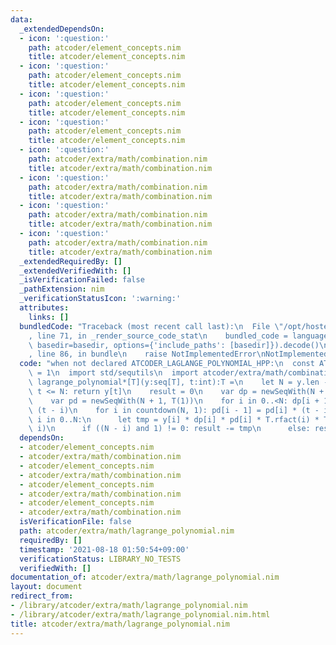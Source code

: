 ```yaml
---
data:
  _extendedDependsOn:
  - icon: ':question:'
    path: atcoder/element_concepts.nim
    title: atcoder/element_concepts.nim
  - icon: ':question:'
    path: atcoder/element_concepts.nim
    title: atcoder/element_concepts.nim
  - icon: ':question:'
    path: atcoder/element_concepts.nim
    title: atcoder/element_concepts.nim
  - icon: ':question:'
    path: atcoder/element_concepts.nim
    title: atcoder/element_concepts.nim
  - icon: ':question:'
    path: atcoder/extra/math/combination.nim
    title: atcoder/extra/math/combination.nim
  - icon: ':question:'
    path: atcoder/extra/math/combination.nim
    title: atcoder/extra/math/combination.nim
  - icon: ':question:'
    path: atcoder/extra/math/combination.nim
    title: atcoder/extra/math/combination.nim
  - icon: ':question:'
    path: atcoder/extra/math/combination.nim
    title: atcoder/extra/math/combination.nim
  _extendedRequiredBy: []
  _extendedVerifiedWith: []
  _isVerificationFailed: false
  _pathExtension: nim
  _verificationStatusIcon: ':warning:'
  attributes:
    links: []
  bundledCode: "Traceback (most recent call last):\n  File \"/opt/hostedtoolcache/Python/3.10.6/x64/lib/python3.10/site-packages/onlinejudge_verify/documentation/build.py\"\
    , line 71, in _render_source_code_stat\n    bundled_code = language.bundle(stat.path,\
    \ basedir=basedir, options={'include_paths': [basedir]}).decode()\n  File \"/opt/hostedtoolcache/Python/3.10.6/x64/lib/python3.10/site-packages/onlinejudge_verify/languages/nim.py\"\
    , line 86, in bundle\n    raise NotImplementedError\nNotImplementedError\n"
  code: "when not declared ATCODER_LAGLANGE_POLYNOMIAL_HPP:\n  const ATCODER_LAGLANGE_POLYNOMIAL_HPP*\
    \ = 1\n  import std/sequtils\n  import atcoder/extra/math/combination\n  proc\
    \ lagrange_polynomial*[T](y:seq[T], t:int):T =\n    let N = y.len - 1\n    if\
    \ t <= N: return y[t]\n    result = 0\n    var dp = newSeqWith(N + 1, T(1))\n\
    \    var pd = newSeqWith(N + 1, T(1))\n    for i in 0..<N: dp[i + 1] = dp[i] *\
    \ (t - i)\n    for i in countdown(N, 1): pd[i - 1] = pd[i] * (t - i)\n    for\
    \ i in 0..N:\n      let tmp = y[i] * dp[i] * pd[i] * T.rfact(i) * T.rfact(N -\
    \ i)\n      if ((N - i) and 1) != 0: result -= tmp\n      else: result += tmp\n"
  dependsOn:
  - atcoder/element_concepts.nim
  - atcoder/extra/math/combination.nim
  - atcoder/element_concepts.nim
  - atcoder/extra/math/combination.nim
  - atcoder/element_concepts.nim
  - atcoder/extra/math/combination.nim
  - atcoder/element_concepts.nim
  - atcoder/extra/math/combination.nim
  isVerificationFile: false
  path: atcoder/extra/math/lagrange_polynomial.nim
  requiredBy: []
  timestamp: '2021-08-18 01:50:54+09:00'
  verificationStatus: LIBRARY_NO_TESTS
  verifiedWith: []
documentation_of: atcoder/extra/math/lagrange_polynomial.nim
layout: document
redirect_from:
- /library/atcoder/extra/math/lagrange_polynomial.nim
- /library/atcoder/extra/math/lagrange_polynomial.nim.html
title: atcoder/extra/math/lagrange_polynomial.nim
---
```

